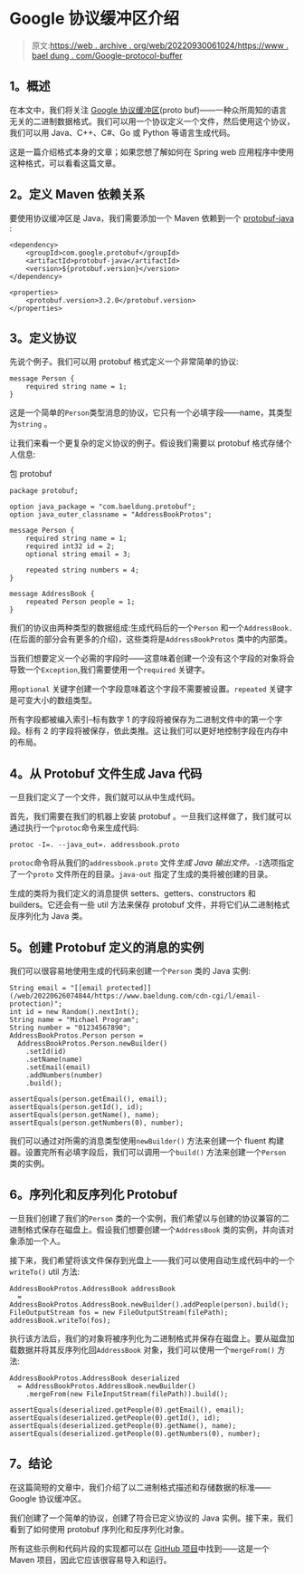 # Google 协议缓冲区介绍

> 原文:[https://web . archive . org/web/20220930061024/https://www . bael dung . com/Google-protocol-buffer](https://web.archive.org/web/20220930061024/https://www.baeldung.com/google-protocol-buffer)

## **1。概述**

在本文中，我们将关注 [Google 协议缓冲区](https://web.archive.org/web/20220626074844/https://developers.google.com/protocol-buffers/)(proto buf)——一种众所周知的语言无关的二进制数据格式。我们可以用一个协议定义一个文件，然后使用这个协议，我们可以用 Java、C++、C#、Go 或 Python 等语言生成代码。

这是一篇介绍格式本身的文章；如果您想了解如何在 Spring web 应用程序中使用这种格式，可以看看这篇文章。

## **2。定义 Maven 依赖关系**

要使用协议缓冲区是 Java，我们需要添加一个 Maven 依赖到一个 [protobuf-java](https://web.archive.org/web/20220626074844/https://search.maven.org/classic/#search%7Cgav%7C1%7Cg%3A%22com.google.protobuf%22%20AND%20a%3A%22protobuf-java%22) :

```
<dependency>
    <groupId>com.google.protobuf</groupId>
    <artifactId>protobuf-java</artifactId>
    <version>${protobuf.version}</version>
</dependency>

<properties>
    <protobuf.version>3.2.0</protobuf.version>
</properties>
```

## **3。定义协议**

先说个例子。我们可以用 protobuf 格式定义一个非常简单的协议:

```
message Person {
    required string name = 1;
}
```

这是一个简单的`Person`类型消息的协议，它只有一个必填字段——name，其类型为`string` 。

让我们来看一个更复杂的定义协议的例子。假设我们需要以 protobuf 格式存储个人信息:

包 protobuf

```
package protobuf;

option java_package = "com.baeldung.protobuf";
option java_outer_classname = "AddressBookProtos";

message Person {
    required string name = 1;
    required int32 id = 2;
    optional string email = 3;

    repeated string numbers = 4;
}

message AddressBook {
    repeated Person people = 1;
}
```

我们的协议由两种类型的数据组成:生成代码后的一个`Person` 和一个`AddressBook.`(在后面的部分会有更多的介绍)，这些类将是`AddressBookProtos` 类中的内部类。

当我们想要定义一个必需的字段时——这意味着创建一个没有这个字段的对象将会导致一个`Exception`,我们需要使用一个`required` 关键字。

用`optional` 关键字创建一个字段意味着这个字段不需要被设置。`repeated` 关键字是可变大小的数组类型。

所有字段都被编入索引–标有数字 1 的字段将被保存为二进制文件中的第一个字段。标有 2 的字段将被保存，依此类推。这让我们可以更好地控制字段在内存中的布局。

## **4。从 Protobuf 文件生成 Java 代码**

一旦我们定义了一个文件，我们就可以从中生成代码。

首先，我们需要在我们的机器上安装 protobuf 。一旦我们这样做了，我们就可以通过执行一个`protoc`命令来生成代码:

```
protoc -I=. --java_out=. addressbook.proto
```

`protoc`命令将从我们的`addressbook.proto` 文件*生成 Java 输出文件。*`-I`选项指定了一个`proto` 文件所在的目录。`java-out` 指定了生成的类将被创建的目录。

生成的类将为我们定义的消息提供 setters、getters、constructors 和 builders。它还会有一些 util 方法来保存 protobuf 文件，并将它们从二进制格式反序列化为 Java 类。

## **5。创建 Protobuf 定义的消息的实例**

我们可以很容易地使用生成的代码来创建一个`Person` 类的 Java 实例:

```
String email = "[[email protected]](/web/20220626074844/https://www.baeldung.com/cdn-cgi/l/email-protection)";
int id = new Random().nextInt();
String name = "Michael Program";
String number = "01234567890";
AddressBookProtos.Person person =
  AddressBookProtos.Person.newBuilder()
    .setId(id)
    .setName(name)
    .setEmail(email)
    .addNumbers(number)
    .build();

assertEquals(person.getEmail(), email);
assertEquals(person.getId(), id);
assertEquals(person.getName(), name);
assertEquals(person.getNumbers(0), number);
```

我们可以通过对所需的消息类型使用`newBuilder()` 方法来创建一个 fluent 构建器。设置完所有必填字段后，我们可以调用一个`build()` 方法来创建一个`Person` 类的实例。

## **6。序列化和反序列化 Protobuf**

一旦我们创建了我们的`Person` 类的一个实例，我们希望以与创建的协议兼容的二进制格式保存在磁盘上。假设我们想要创建一个`AddressBook` 类的实例，并向该对象添加一个人。

接下来，我们希望将该文件保存到光盘上——我们可以使用自动生成代码中的一个`writeTo()` util 方法:

```
AddressBookProtos.AddressBook addressBook 
  = AddressBookProtos.AddressBook.newBuilder().addPeople(person).build();
FileOutputStream fos = new FileOutputStream(filePath);
addressBook.writeTo(fos);
```

执行该方法后，我们的对象将被序列化为二进制格式并保存在磁盘上。要从磁盘加载数据并将其反序列化回`AddressBook` 对象，我们可以使用一个`mergeFrom()` 方法:

```
AddressBookProtos.AddressBook deserialized
  = AddressBookProtos.AddressBook.newBuilder()
    .mergeFrom(new FileInputStream(filePath)).build();

assertEquals(deserialized.getPeople(0).getEmail(), email);
assertEquals(deserialized.getPeople(0).getId(), id);
assertEquals(deserialized.getPeople(0).getName(), name);
assertEquals(deserialized.getPeople(0).getNumbers(0), number);
```

## **7。结论**

在这篇简短的文章中，我们介绍了以二进制格式描述和存储数据的标准——Google 协议缓冲区。

我们创建了一个简单的协议，创建了符合已定义协议的 Java 实例。接下来，我们看到了如何使用 protobuf 序列化和反序列化对象。

所有这些示例和代码片段的实现都可以在 [GitHub 项目](https://web.archive.org/web/20220626074844/https://github.com/eugenp/tutorials/tree/master/protobuffer)中找到——这是一个 Maven 项目，因此它应该很容易导入和运行。